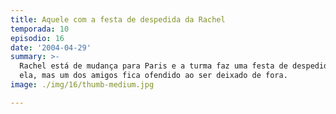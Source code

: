 ```yaml
---
title: Aquele com a festa de despedida da Rachel
temporada: 10
episodio: 16
date: '2004-04-29'
summary: >-
  Rachel está de mudança para Paris e a turma faz uma festa de despedida para
  ela, mas um dos amigos fica ofendido ao ser deixado de fora.
image: ./img/16/thumb-medium.jpg

---
```

